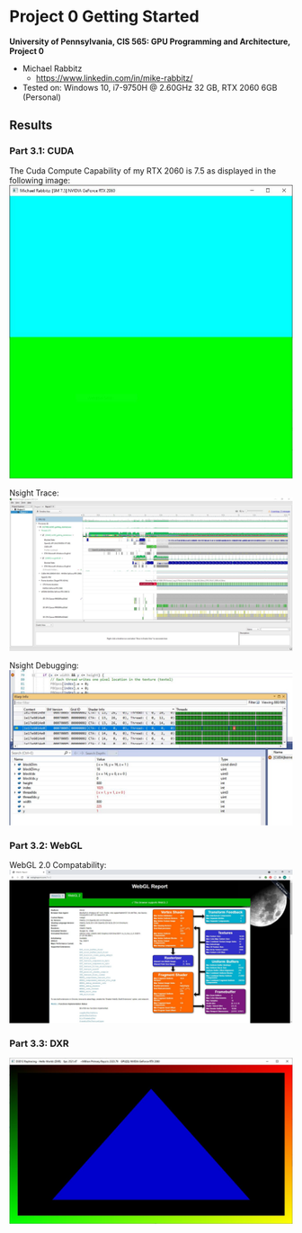Project 0 Getting Started
====================

**University of Pennsylvania, CIS 565: GPU Programming and Architecture, Project 0**

* Michael Rabbitz
  * https://www.linkedin.com/in/mike-rabbitz/
* Tested on: Windows 10, i7-9750H @ 2.60GHz 32 GB, RTX 2060 6GB (Personal)

## Results
### Part 3.1: CUDA
The Cuda Compute Capability of my RTX 2060 is 7.5 as displayed in the following image:
![Cuda Compute Capability](images/CudaComputeCapability.jpg)

Nsight Trace:
![Nsight Trace](images/Nsight_Trace.jpg)

Nsight Debugging:
![Nsight Debugging](images/NsightDebugging.jpg)
### Part 3.2: WebGL
WebGL 2.0 Compatability:
![WebGL 2.0 Compatability](images/WebGL_2.0_Compatability.jpg)

### Part 3.3: DXR
![DXR](images/DXR.jpg)
